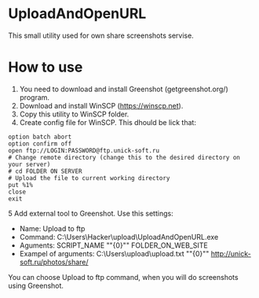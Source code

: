 # UploadAndOpenURL

This small utility used for own share screenshots servise.

# How to use

1. You need to download and install Greenshot (getgreenshot.org/) program.
2. Download and install WinSCP (https://winscp.net).
3. Copy this utility to WinSCP folder.
4. Create config file for WinSCP. This dhould be lick that:
```
option batch abort
option confirm off
open ftp://LOGIN:PASSWORD@ftp.unick-soft.ru
# Change remote directory (change this to the desired directory on your server)
# cd FOLDER ON SERVER
# Upload the file to current working directory
put %1% 
close
exit
```
5 Add external tool to Greenshot. Use this settings:
 * Name: Upload to ftp
 * Command: C:\Users\Hacker\upload\UploadAndOpenURL.exe
 * Aguments: SCRIPT_NAME ""{0}"" FOLDER_ON_WEB_SITE
 * Exampel of arguments: C:\Users\upload\upload.txt ""{0}"" http://unick-soft.ru/photos/share/

You can choose Upload to ftp command, when you will do screenshots using Greenshot.
